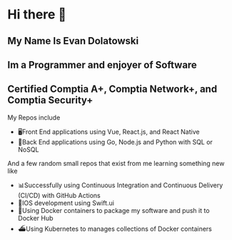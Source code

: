 # Hi there 👋

## My Name Is Evan Dolatowski
## Im a Programmer and enjoyer of Software
## Certified Comptia A+, Comptia Network+, and Comptia Security+

  
My Repos include
- 🖥️Front End applications using Vue, React.js, and React Native
- 💾Back End applications using Go, Node.js and Python with SQL or NoSQL

And a few random small repos that exist from me learning something new like
- 📊Successfully using Continuous Integration and Continuous Delivery (CI/CD) with GitHub Actions
- 🍎IOS development using Swift.ui
- 🐳Using Docker containers to package my software and push it to Docker Hub
- ⛴️Using Kubernetes to manages collections of Docker containers








<!--
**GnarlyLasagna/GnarlyLasagna** is a ✨ _special_ ✨ repository because its `README.md` (this file) appears on your GitHub profile.

Here are some ideas to get you started:

- 🔭 I’m currently working on ...
- 🌱 I’m currently learning ...
- 👯 I’m looking to collaborate on ...
- 🤔 I’m looking for help with ...
- 💬 Ask me about ...
- 📫 How to reach me: ...
- 😄 Pronouns: ...
- ⚡ Fun fact: ...
-->
